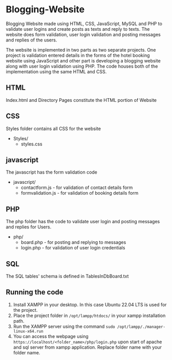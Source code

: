 # Blogging-Website
Blogging Website made using HTML, CSS, JavaScript, MySQL and PHP to validate user logins and create posts as texts and reply to texts. The website does form validation, user login validation and posting messages and replies of the users. 

The website is implemented in two parts as two separate projects. One project is validation entered details in the forms of the hotel booking website using JavaScript and other part is developing a blogging website along with user login validation using PHP. The code houses both of the implementation using the same HTML and CSS.

## HTML
Index.html and Directory Pages constitute the HTML portion of Website

## CSS
Styles folder contains all CSS for the website
* Styles/
  * styles.css

## javascript 
The javascript has the form validation code
* javascript/
  * contactform.js - for validation of contact details form
  * formvalidation.js - for validation of booking details form 

## PHP
The php folder has the code to validate user login and posting messages and replies for Users.
* php/
  * board.php - for posting and replying to messages
  * login.php - for validation of user login credentials

## SQL
The SQL tables' schema is defined in TablesInDbBoard.txt

## Running the code

1. Install XAMPP in your desktop. In this case Ubuntu 22.04 LTS is used for the project.
2. Place the project folder in `/opt/lampp/htdocs/` in your xampp installation path.
3. Run the XAMPP server using the command `sudo /opt/lampp/./manager-linux-x64.run`
4. You can access the webpage using `https://localhost/<folder_name>/php/login.php` upon start of apache and sql server from xampp application. Replace folder name with your folder name.

